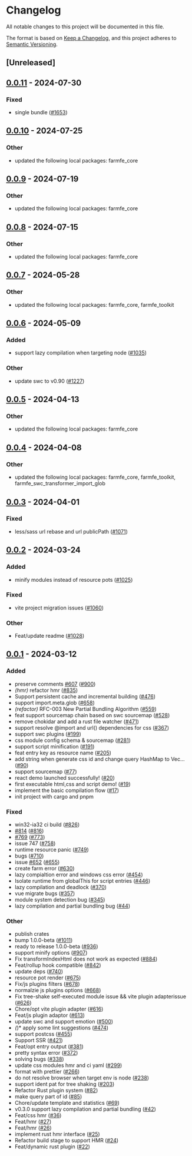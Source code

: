 # Changelog
All notable changes to this project will be documented in this file.

The format is based on [Keep a Changelog](https://keepachangelog.com/en/1.0.0/),
and this project adheres to [Semantic Versioning](https://semver.org/spec/v2.0.0.html).

## [Unreleased]

## [0.0.11](https://github.com/ErKeLost/farm/compare/farmfe_plugin_script-v0.0.10...farmfe_plugin_script-v0.0.11) - 2024-07-30

### Fixed
- single bundle ([#1653](https://github.com/ErKeLost/farm/pull/1653))

## [0.0.10](https://github.com/farm-fe/farm/compare/farmfe_plugin_script-v0.0.9...farmfe_plugin_script-v0.0.10) - 2024-07-25

### Other
- updated the following local packages: farmfe_core

## [0.0.9](https://github.com/farm-fe/farm/compare/farmfe_plugin_script-v0.0.8...farmfe_plugin_script-v0.0.9) - 2024-07-19

### Other
- updated the following local packages: farmfe_core

## [0.0.8](https://github.com/farm-fe/farm/compare/farmfe_plugin_script-v0.0.7...farmfe_plugin_script-v0.0.8) - 2024-07-15

### Other
- updated the following local packages: farmfe_core

## [0.0.7](https://github.com/farm-fe/farm/compare/farmfe_plugin_script-v0.0.6...farmfe_plugin_script-v0.0.7) - 2024-05-28

### Other
- updated the following local packages: farmfe_core, farmfe_toolkit

## [0.0.6](https://github.com/farm-fe/farm/compare/farmfe_plugin_script-v0.0.5...farmfe_plugin_script-v0.0.6) - 2024-05-09

### Added
- support lazy compilation when targeting node ([#1035](https://github.com/farm-fe/farm/pull/1035))

### Other
- update swc to v0.90 ([#1227](https://github.com/farm-fe/farm/pull/1227))

## [0.0.5](https://github.com/farm-fe/farm/compare/farmfe_plugin_script-v0.0.4...farmfe_plugin_script-v0.0.5) - 2024-04-13

### Other
- updated the following local packages: farmfe_core

## [0.0.4](https://github.com/farm-fe/farm/compare/farmfe_plugin_script-v0.0.3...farmfe_plugin_script-v0.0.4) - 2024-04-08

### Other
- updated the following local packages: farmfe_core, farmfe_toolkit, farmfe_swc_transformer_import_glob

## [0.0.3](https://github.com/farm-fe/farm/compare/farmfe_plugin_script-v0.0.2...farmfe_plugin_script-v0.0.3) - 2024-04-01

### Fixed
- less/sass url rebase and url publicPath ([#1071](https://github.com/farm-fe/farm/pull/1071))

## [0.0.2](https://github.com/farm-fe/farm/compare/farmfe_plugin_script-v0.0.1...farmfe_plugin_script-v0.0.2) - 2024-03-24

### Added
- minify modules instead of resource pots ([#1025](https://github.com/farm-fe/farm/pull/1025))

### Fixed
- vite project migration issues ([#1060](https://github.com/farm-fe/farm/pull/1060))

### Other
- Feat/update readme ([#1028](https://github.com/farm-fe/farm/pull/1028))

## [0.0.1](https://github.com/farm-fe/farm/releases/tag/farmfe_plugin_script-v0.0.1) - 2024-03-12

### Added
- preserve comments [#607](https://github.com/farm-fe/farm/pull/607) ([#900](https://github.com/farm-fe/farm/pull/900))
- *(hmr)* refactor hmr ([#835](https://github.com/farm-fe/farm/pull/835))
- Support persistent cache and incremental building ([#476](https://github.com/farm-fe/farm/pull/476))
- support import.meta.glob ([#658](https://github.com/farm-fe/farm/pull/658))
- *(refactor)* RFC-003 New Partial Bundling Algorithm ([#559](https://github.com/farm-fe/farm/pull/559))
- feat support sourcemap chain based on swc sourcemap ([#528](https://github.com/farm-fe/farm/pull/528))
- remove chokidar and add a rust file watcher ([#471](https://github.com/farm-fe/farm/pull/471))
- support resolve @import and url() dependencies for css ([#367](https://github.com/farm-fe/farm/pull/367))
- support swc plugins ([#199](https://github.com/farm-fe/farm/pull/199))
- css module config schema & sourcemap ([#281](https://github.com/farm-fe/farm/pull/281))
- support script minification ([#191](https://github.com/farm-fe/farm/pull/191))
- feat entry key as resource name ([#205](https://github.com/farm-fe/farm/pull/205))
- add string when generate css id and change query HashMap to Vec… ([#90](https://github.com/farm-fe/farm/pull/90))
- support sourcemap ([#77](https://github.com/farm-fe/farm/pull/77))
- react demo launched successfully! ([#20](https://github.com/farm-fe/farm/pull/20))
- first executable html,css and script demo! ([#19](https://github.com/farm-fe/farm/pull/19))
- implement the basic compilation flow ([#17](https://github.com/farm-fe/farm/pull/17))
- init project with cargo and pnpm

### Fixed
- win32-ia32 ci build ([#826](https://github.com/farm-fe/farm/pull/826))
- [#814](https://github.com/farm-fe/farm/pull/814) ([#816](https://github.com/farm-fe/farm/pull/816))
- [#769](https://github.com/farm-fe/farm/pull/769) ([#773](https://github.com/farm-fe/farm/pull/773))
- issue 747 ([#758](https://github.com/farm-fe/farm/pull/758))
- runtime resource panic ([#749](https://github.com/farm-fe/farm/pull/749))
- bugs ([#710](https://github.com/farm-fe/farm/pull/710))
- issue [#652](https://github.com/farm-fe/farm/pull/652) ([#655](https://github.com/farm-fe/farm/pull/655))
- create farm error ([#630](https://github.com/farm-fe/farm/pull/630))
- lazy compialtion error and windows css error ([#454](https://github.com/farm-fe/farm/pull/454))
- Isolate runtime from globalThis for script entries ([#446](https://github.com/farm-fe/farm/pull/446))
- lazy compilation and deadlock ([#370](https://github.com/farm-fe/farm/pull/370))
- vue migrate bugs ([#357](https://github.com/farm-fe/farm/pull/357))
- module system detection bug ([#345](https://github.com/farm-fe/farm/pull/345))
- lazy compilation and partial bundling bug ([#44](https://github.com/farm-fe/farm/pull/44))

### Other
- publish crates
- bump 1.0.0-beta ([#1011](https://github.com/farm-fe/farm/pull/1011))
- ready to release 1.0.0-beta ([#936](https://github.com/farm-fe/farm/pull/936))
- support minify options ([#907](https://github.com/farm-fe/farm/pull/907))
- Fix transformIndexHtml does not work as expected ([#884](https://github.com/farm-fe/farm/pull/884))
- Feat/rollup hook compatible ([#842](https://github.com/farm-fe/farm/pull/842))
- update deps ([#740](https://github.com/farm-fe/farm/pull/740))
- resource pot render ([#675](https://github.com/farm-fe/farm/pull/675))
- Fix/js plugins filters ([#678](https://github.com/farm-fe/farm/pull/678))
- normalzie js plugins options ([#668](https://github.com/farm-fe/farm/pull/668))
- Fix tree-shake self-executed module issue && vite plugin adapterissue ([#626](https://github.com/farm-fe/farm/pull/626))
- Chore/opt vite plugin adapter ([#616](https://github.com/farm-fe/farm/pull/616))
- Feat/js plugin adaptor ([#613](https://github.com/farm-fe/farm/pull/613))
- update swc and support emotion ([#500](https://github.com/farm-fe/farm/pull/500))
- *(*)* apply some lint suggestions ([#474](https://github.com/farm-fe/farm/pull/474))
- support postcss ([#455](https://github.com/farm-fe/farm/pull/455))
- Support SSR ([#421](https://github.com/farm-fe/farm/pull/421))
- Feat/opt entry output ([#381](https://github.com/farm-fe/farm/pull/381))
- pretty syntax error ([#372](https://github.com/farm-fe/farm/pull/372))
- solving bugs ([#338](https://github.com/farm-fe/farm/pull/338))
- update css modules hmr and ci yaml ([#299](https://github.com/farm-fe/farm/pull/299))
- format with prettier ([#266](https://github.com/farm-fe/farm/pull/266))
- do not resolve browser when target env is node ([#238](https://github.com/farm-fe/farm/pull/238))
- support ident pat for tree shaking ([#203](https://github.com/farm-fe/farm/pull/203))
- Refactor Rust plugin system ([#82](https://github.com/farm-fe/farm/pull/82))
- make query part of id ([#85](https://github.com/farm-fe/farm/pull/85))
- Chore/update template and statistics ([#69](https://github.com/farm-fe/farm/pull/69))
- v0.3.0 support lazy compilation and partial bundling ([#42](https://github.com/farm-fe/farm/pull/42))
- Feat/css hmr ([#36](https://github.com/farm-fe/farm/pull/36))
- Feat/hmr ([#27](https://github.com/farm-fe/farm/pull/27))
- Feat/hmr ([#26](https://github.com/farm-fe/farm/pull/26))
- implement rust hmr interface ([#25](https://github.com/farm-fe/farm/pull/25))
- Refactor build stage to support HMR ([#24](https://github.com/farm-fe/farm/pull/24))
- Feat/dynamic rust plugin ([#22](https://github.com/farm-fe/farm/pull/22))
